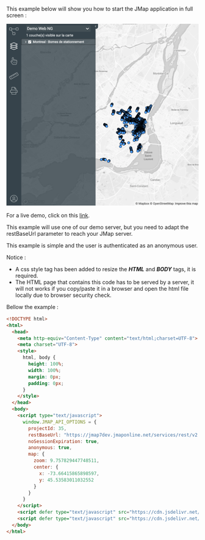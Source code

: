 This example below will show you how to start the JMap application in full screen :

![Full screen application](./images/full-screen.png "Full screen application")

For a live demo, click on this [link](http://jsfiddle.net/K2Geospatial/uaksoLm9/19/).

This example will use one of our demo server, but you need to adapt the restBaseUrl parameter to reach your JMap server.

This example is simple and the user is authenticated as an anonymous user.

Notice :

  - A css style tag has been added to resize the ***HTML*** and ***BODY*** tags, it is required.
  - The HTML page that contains this code has to be served by a server, it will not works if you copy/paste it in a browser and open the html file locally due to browser security check. 

Bellow the example :

```html
<!DOCTYPE html>
<html>
  <head>
    <meta http-equiv="Content-Type" content="text/html;charset=UTF-8">
    <meta charset="UTF-8">
    <style>
      html, body {
        height: 100%;
        width: 100%;
        margin: 0px;
        padding: 0px;
      }
    </style>
  </head>
  <body>
    <script type="text/javascript">
      window.JMAP_API_OPTIONS = {
        projectId: 35,
        restBaseUrl: "https://jmap7dev.jmaponline.net/services/rest/v2.0",
        noSessionExpiration: true,
        anonymous: true,
        map: {
          zoom: 9.757829447748511,
          center: {
            x: -73.66415865898597,
            y: 45.53583011032552
          }
        }
      }
    </script>
    <script defer type="text/javascript" src="https://cdn.jsdelivr.net/npm/jmap-js-api@0.3.6/public/index.js"></script>
    <script defer type="text/javascript" src="https://cdn.jsdelivr.net/npm/jmap-js-app@0.0.2/public/index.js"></script>
  </body>
</html>
```
